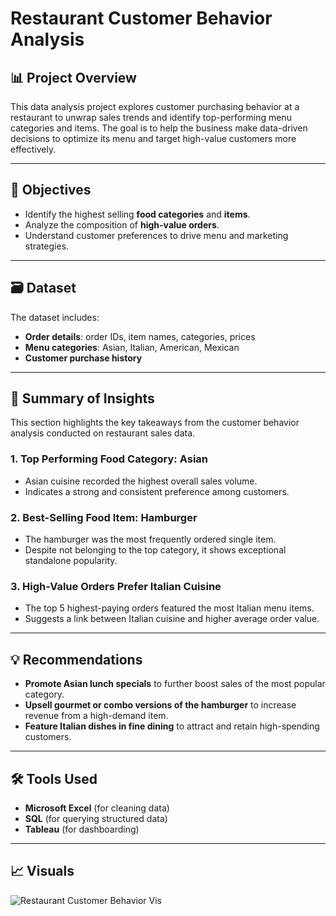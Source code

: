 # Restaurant Customer Behavior Analysis

## 📊 Project Overview

This data analysis project explores customer purchasing behavior at a restaurant to unwrap sales trends and identify top-performing menu categories and items. The goal is to help the business make data-driven decisions to optimize its menu and target high-value customers more effectively.

---

## 🎯 Objectives

- Identify the highest selling **food categories** and **items**.
- Analyze the composition of **high-value orders**.
- Understand customer preferences to drive menu and marketing strategies.

---

## 🗃️ Dataset

The dataset includes:
- **Order details**: order IDs, item names, categories, prices
- **Menu categories**: Asian, Italian, American, Mexican
- **Customer purchase history**

---
## 📌 Summary of Insights

This section highlights the key takeaways from the customer behavior analysis conducted on restaurant sales data.

### 1. Top Performing Food Category: Asian
- Asian cuisine recorded the highest overall sales volume.
- Indicates a strong and consistent preference among customers.

### 2. Best-Selling Food Item: Hamburger
- The hamburger was the most frequently ordered single item.
- Despite not belonging to the top category, it shows exceptional standalone popularity.

### 3. High-Value Orders Prefer Italian Cuisine
- The top 5 highest-paying orders featured the most Italian menu items.
- Suggests a link between Italian cuisine and higher average order value.

---

## 💡 Recommendations

- **Promote Asian lunch specials** to further boost sales of the most popular category.
- **Upsell gourmet or combo versions of the hamburger** to increase revenue from a high-demand item.
- **Feature Italian dishes in fine dining** to attract and retain high-spending customers.

---

## 🛠️ Tools Used
- **Microsoft Excel** (for cleaning data)
- **SQL** (for querying structured data)
- **Tableau** (for dashboarding)

---

## 📈 Visuals
![Restaurant Customer Behavior Vis](https://github.com/user-attachments/assets/7a5583e8-884b-4f9e-850c-cff8cd4f1c83)




